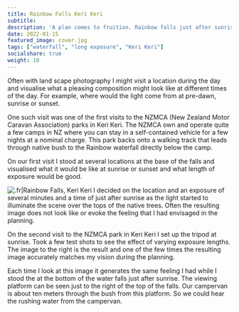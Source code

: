 ```yaml
---
title: Rainbow Falls Keri Keri
subtitle: 
description: 'A plan comes to fruition. Rainbow falls just after sunrise.'
date: 2022-01-15
featured_image: cover.jpg
tags: ["waterfall", "long exposure", "Keri Keri"]
socialshare: true
weight: 10
---
```


Often with land scape photography I might visit a location during the day and visualise what a pleasing composition might look like at different times of the day. For example, where would the light come from at pre-dawn, sunrise or sunset.   

One such visit was one of the first visits to the NZMCA (New Zealand Motor Caravan Association) parks in Keri Keri.
The NZMCA own and operate quite a few camps in NZ where you can stay in a self-contained vehicle for a few nights at a nominal charge. This park backs onto a walking track that leads through native bush to the Rainbow waterfall directly below the camp.  

On our first visit I stood at several locations at the base of the falls and visualised what it would be like at sunrise or sunset and what length of exposure would be good.  


![.fr|Rainbow Falls, Keri Keri](cover.jpg)
I decided on the location and an exposure of several minutes and a time of just after sunrise as the light started to illuminate the scene over the tops of the native trees. 
Often the resulting image does not look like or evoke the feeling that I had envisaged in the planning.

On the second visit to the NZMCA park in Keri Keri I set up the tripod at sunrise.  Took a few test shots to see the effect of varying exposure lengths.
The image to the right is the result and one of the few times the resulting image accurately matches my vision during the planning.  

Each time I look at this image it generates the same feeling I had while I stood the at the bottom of the water falls just after sunrise.  The viewing platform can be seen just to the right of the top of the falls.  Our campervan is about ten meters through the bush from this platform.  So we could hear the rushing water from the campervan.












